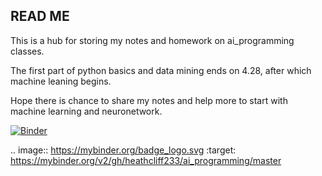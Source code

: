 ## READ ME
This is a hub for storing my notes and homework on ai_programming classes.  

The first part of python basics and data mining ends on 4.28, after which machine leaning begins.

Hope there is chance to share my notes and help more to start with machine learning and neuronetwork.  

[![Binder](https://mybinder.org/badge_logo.svg)](https://mybinder.org/v2/gh/heathcliff233/ai_programming/master)

.. image:: https://mybinder.org/badge_logo.svg
 :target: https://mybinder.org/v2/gh/heathcliff233/ai_programming/master
